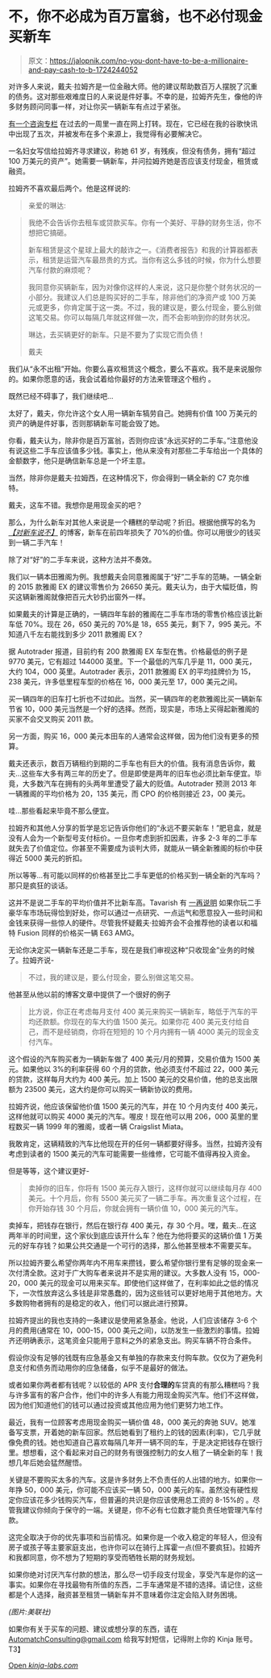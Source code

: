 # 不，你不必成为百万富翁，也不必付现金买新车

> 原文：<https://jalopnik.com/no-you-dont-have-to-be-a-millionaire-and-pay-cash-to-b-1724244052>

对许多人来说，戴夫·拉姆齐是一位金融大师。他的建议帮助数百万人摆脱了沉重的债务。这对那些艰难度日的人来说是件好事。不幸的是，拉姆齐先生，像他的许多财务顾问同事一样，对让你买一辆新车有点过于紧张。



[有一个咨询专栏](http://www.knoxnews.com/knoxville/life/dave-ramsey-writer-with-1-millionplus-should-pay-cash-for-new-car_10415945) 在过去的一周里一直在网上打转。现在，它已经在我的谷歌快讯中出现了五次，并被发布在多个来源上，我觉得有必要解决它。

一名妇女写信给拉姆齐寻求建议，称她 61 岁，有残疾，但没有债务，拥有“超过 100 万美元的资产”。她需要一辆新车，并问拉姆齐她是否应该支付现金，租赁或融资。

拉姆齐不喜欢最后两个。他是这样说的:

> 亲爱的琳达:

> 我绝不会告诉你去租车或贷款买车。你有一个美好、平静的财务生活，你不想把它搞砸。
> 
> 新车租赁是这个星球上最大的敲诈之一。《消费者报告》和我的计算器都表示，租赁是运营汽车最昂贵的方式。当你有这么多钱的时候，你为什么想要汽车付款的麻烦呢？
> 
> 我同意你买辆新车，因为对像你这样的人来说，这只是你整个财务状况的一小部分。我建议人们总是购买好的二手车，除非他们的净资产或 100 万美元或更多，你肯定属于这一类。不过，我的建议是，要么付现金，要么别做这笔交易。你可以每隔几年就这样做一次，而不会影响到你的财务状况。
> 
> 琳达，去买辆更好的新车。只是不要为了实现它而负债！
> 
> 戴夫

我们从“永不出租”开始。你要么喜欢租赁这个概念，要么不喜欢。我不是来说服你的。如果你愿意的话，我会试着给你最好的方法来管理这个租约 。

既然已经不碍事了，我们继续吧...

太好了，戴夫，你允许这个女人用一辆新车犒劳自己。她拥有价值 100 万美元的资产的确是件好事，否则那辆新车可能会毁了她。

你看，戴夫认为，除非你是百万富翁，否则你应该“永远买好的二手车。”注意他没有说这些二手车应该值多少钱。事实上，他从来没有对那些二手车给出一个具体的金额数字，他只是确信新车总是一个坏主意。

当然，除非你是戴夫·拉姆西，在这种情况下，你会得到一辆全新的 C7 克尔维特。

戴夫，这车不错。我想你是用现金买的吧？

那么，为什么新车对其他人来说是一个糟糕的举动呢？折旧。根据他撰写的名为 [*【对新车说不】*](http://www.daveramsey.com/blog/saying-no-to-new-cars/) 的博客，新车在前四年损失了 70%的价值。你可以用很少的钱买到一辆二手汽车！

除了对“好”的二手车来说，这种方法并不奏效。

我们以一辆本田雅阁为例。我想戴夫会同意雅阁属于“好”二手车的范畴。一辆全新的 2015 款雅阁 EX 的建议零售价为 26650 美元。戴夫认为，由于大幅贬值，购买这辆新雅阁就像把百元大钞扔出窗外一样。

如果戴夫的计算是正确的，一辆四年车龄的雅阁在二手车市场的零售价格应该比新车低 70%。现在 26，650 美元的 70%是 18，655 美元，剩下 7，995 美元。不知道八千左右能找到多少 2011 款雅阁 EX？

据 Autotrader 报道，目前约有 200 款雅阁 EX 车型在售。价格最低的例子是 9770 美元，它有超过 144000 英里。下一个最低的汽车几乎是 11，000 美元，大约 104，000 英里。Autotrader 表示，2011 款雅阁 EX 的平均挂牌价为 15，238 美元，许多低里程车型的价格在 16，000 美元至 17，000 美元之间。

买一辆四年的旧车打七折也不过如此。当然，买一辆四年的老款雅阁比买一辆新车节省 10，000 美元当然是一个好的选择。然而，现实是，市场上买得起新雅阁的买家不会交叉购买 2011 款。

另一方面，购买 16，000 美元本田车的人通常会这样做，因为他们没有更多的预算。

戴夫还表示，数百万辆租约到期的二手车也有巨大的价值。我有消息告诉你，戴夫...这些车大多有两三年的历史了。但是即使是两年的旧车也必须比新车便宜。毕竟，大多数汽车在拥有的头两年里遭受了最大的贬值。Autotrader 预测 2013 年一辆雅阁的平均价格为 20，135 美元，而 CPO 的价格则接近 23，00 美元。

哇...那些看起来毕竟不那么便宜。

拉姆齐和其他人分享的哲学是忘记告诉你他们的“永远不要买新车！”肥皂盒，就是没有人会为一个新型号支付标价。一旦你考虑到折扣因素，许多 2-3 年的二手车就失去了价值定位。你甚至不需要成为谈判大师，就能从一辆全新雅阁的标价中获得近 5000 美元的折扣。

所以等等...有可能以同样的价格甚至比二手车更低的价格买到一辆全新的汽车吗？那只是疯狂的谈话。

这并不是说二手车的平均价值并不比新车高。Tavarish 有 [一再说明](http://carbuying.jalopnik.com/tag/used-car-values) 如果你玩二手豪华车市场玩得恰到好处，你可以通过一点研究、一点运气和愿意投入一些时间和金钱来获得一些惊人的硬件。尽管我怀疑戴夫·拉姆齐会不会推荐他的读者以和福特 Fusion 同样的价格买一辆 E63 AMG。

无论你决定买一辆新车还是二手车，现在是我们审视这种“只收现金”业务的时候了。拉姆齐说-

> 不过，我的建议是，要么付现金，要么别做这笔交易。

他甚至从他以前的博客文章中提供了一个很好的例子

> 比方说，你正在考虑每月支付 400 美元来购买一辆新车，略低于汽车的平均还款额。你现在的车大约值 1500 美元。如果你花 400 美元支付给自己，而不是经销商，你将在短短的 10 个月内拥有一辆 4000 美元的现金支付汽车。

这个假设的汽车购买者为一辆新车做了 400 美元/月的预算，交易价值为 1500 美元。如果他以 3%的利率获得 60 个月的贷款，他必须支付不超过 22，000 美元的贷款，这样每月大约为 400 美元。加上 1500 美元的交易价值，他的总支出限额为 23500 美元，这大约是你可以购买一辆新协议的费用。

拉姆齐说，他应该保留他价值 1500 美元的汽车，并在 10 个月内支付 400 美元，这样他就可以购买 4000 美元的汽车。喔皮！现在他可以用 206，000 英里的里程数买一辆 1999 年的雅阁，或者一辆 Craigslist Miata。

我敢肯定，这辆精致的汽车比他现在开的任何一辆都要好得多。当然，拉姆齐没有考虑到读者的 1500 美元的汽车可能需要一些维修，它可能不值得再投入资金。

但是等等，这个建议更好-

> 卖掉你的旧车，你将有 1500 美元存入银行，这样你就可以继续每月存 400 美元。十个月后，你有 5500 美元买了一辆二手车。再次重复这个过程，在你开始存钱 30 个月后，你就会拥有一辆价值 10，000 美元的汽车。

卖掉车，把钱存在银行，然后在银行存 400 美元，存 30 个月。嘿，戴夫...在这两年半的时间里，这个家伙到底应该开什么车？他在为他将要买的这辆价值 1 万美元的好车存钱？如果公共交通是一个可行的选择，那么他甚至根本不需要买车。

所以拉姆齐要么希望你两年内不用车来攒钱，要么希望你银行里有足够的现金来一次付清全款。这对于广大购车者来说并不是实用的建议。大多数人没有 15，000-20，000 美元的现金可以用来买车。即使他们这样做了，在利率如此之低的情况下，一次性放弃这么多钱是非常愚蠢的，因为这些钱可以更好地用于其他地方。大多数购物者拥有的是稳定的收入，他们可以据此进行预算。

拉姆齐提出的我也支持的一条建议是使用紧急基金。他说，人们应该储存 3-6 个月的费用(通常在 10，000-15，000 美元之间)，以防发生一些激烈的事情。拉姆齐还明确表示，这笔资金只能用于意料之外的紧急支出。购买车辆不符合条件。

假设你没有足够的钱既有应急基金又有单独的存款来支付购车款。仅仅为了避免利息支付和债务而动用你的应急储备，似乎不是最好的做法。

或者如果你两者都有钱呢？以较低的 APR 支付**合理的**车贷真的有那么糟糕吗？我与许多富有的客户合作，他们中的许多人有能力用现金购买汽车。他们不这样做，因为他们知道他们的钱可以通过投资或其他应用为他们更努力地工作。

最近，我有一位顾客考虑用现金购买一辆价值 48，000 美元的奔驰 SUV。她准备写支票，开着她的新车回家。然后她看到了租约上的钱的因素(利率)，它几乎就像免费的钱。她也知道自己喜欢每隔几年开一辆不同的车，于是决定把钱存在银行里。想想看，这个看起来对自己的财务有很强控制力的女人租了一辆全新的车！我想几年后她会猛然醒悟。

关键是不要购买太多的汽车。这是许多财务上不负责任的人出错的地方。如果你一年挣 50，000 美元，你可能不应该买一辆 50，000 美元的车。虽然没有硬性规定你应该花多少钱购买汽车，但普遍的共识是你应该使用总工资的 8-15%的 。尽管我建议你倾向于保守的一端。关键是，你不必有七位数才能负责任地管理汽车付款。

这完全取决于你的优先事项和当前情况。如果你是一个收入稳定的年轻人，但没有房子或孩子等主要家庭支出，也许你可以在骑行上挥霍一点(但不要疯狂)。拉姆齐和我都同意，你不想为了短期的享受而牺牲长期的财务规划。

如果你绝对讨厌汽车付款的想法，那么尽一切手段支付现金，享受汽车是你的这一事实。如果你在寻找最物有所值的东西，二手车通常是不错的选择。请记住，这些都是个人选择，融资甚至租赁一辆新车并不意味着你注定会陷入财务困境。

*(图片:美联社)*

如果你有关于买车的问题、建议或想分享的东西，请在 AutomatchConsulting@gmail.com 给我写封短信，记得附上你的 Kinja 账号。T3】

[Open *kinja-labs.com*](http://kinja-labs.com/related-widget/?posts=1722040804,1638604553,1657810900&title=Recommended%20stories)
